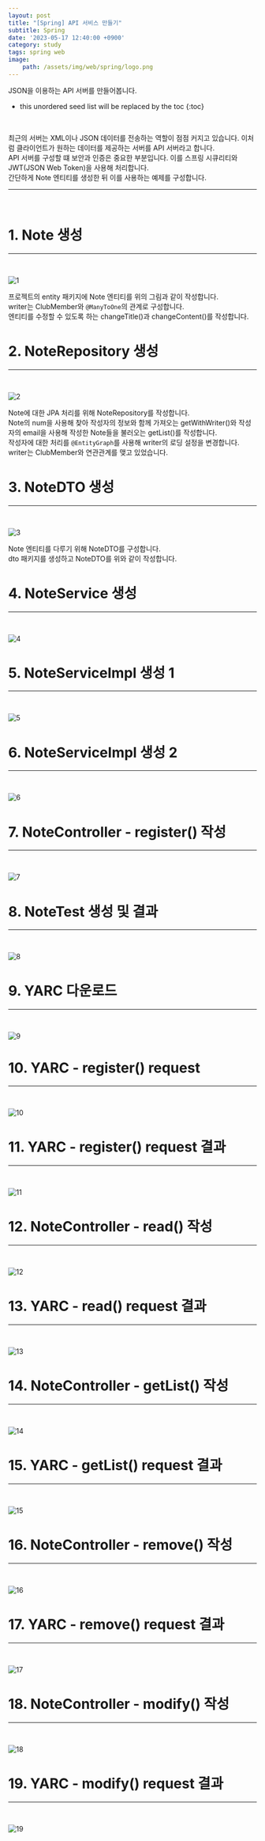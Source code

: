 ```yaml
---
layout: post
title: "[Spring] API 서비스 만들기"
subtitle: Spring
date: '2023-05-17 12:40:00 +0900'
category: study
tags: spring web
image:
    path: /assets/img/web/spring/logo.png
---
```


JSON을 이용하는 API 서버를 만들어봅니다.

<!--more-->

* this unordered seed list will be replaced by the toc
{:toc}
<br>

최근의 서버는 XML이나 JSON 데이터를 전송하는 역할이 점점 커지고 있습니다. 이처럼 클라이언트가 원하는 데이터를 제공하는 서버를 API 서버라고 합니다.<br>
API 서버를 구성할 떄 보안과 인증은 중요한 부분입니다. 이를 스프링 시큐리티와 JWT(JSON Web Token)을 사용해 처리합니다.<br>
간단하게 Note 엔티티를 생성한 뒤 이를 사용하는 예제를 구성합니다.<br>

---
<br>

# 1. Note 생성
---
<br>

![1](/assets/img/web/spring/2023-05-17-[Spring]_API_서비스_만들기/1.png)
<br>

프로젝트의 entity 패키지에 Note 엔티티를 위의 그림과 같이 작성합니다.<br>
writer는 ClubMember와 `@ManyToOne`의 관계로 구성합니다.<br>
엔티티를 수정할 수 있도록 하는 changeTitle()과 changeContent()를 작성합니다.<br>

# 2. NoteRepository 생성
---
<br>

![2](/assets/img/web/spring/2023-05-17-[Spring]_API_서비스_만들기/2.png)
<br>

Note에 대한 JPA 처리를 위해 NoteRepository를 작성합니다.<br>
Note의 num을 사용해 찾아 작성자의 정보와 함께 가져오는 getWithWriter()와 작성자의 email을 사용해 작성한 Note들을 불러오는 getList()를 작성합니다.<br>
작성자에 대한 처리를 `@EntityGraph`를 사용해 writer의 로딩 설정을 변경합니다. writer는 ClubMember와 연관관계를 맺고 있었습니다.<br>

# 3. NoteDTO 생성
---
<br>

![3](/assets/img/web/spring/2023-05-17-[Spring]_API_서비스_만들기/3.png)
<br>

Note 엔티티를 다루기 위해 NoteDTO를 구성합니다.<br>
dto 패키지를 생성하고 NoteDTO를 위와 같이 작성합니다.<br>


# 4. NoteService 생성
---
<br>

![4](/assets/img/web/spring/2023-05-17-[Spring]_API_서비스_만들기/4.png)
<br>




# 5. NoteServiceImpl 생성 1
---
<br>

![5](/assets/img/web/spring/2023-05-17-[Spring]_API_서비스_만들기/5.png)
<br>



# 6. NoteServiceImpl 생성 2
---
<br>

![6](/assets/img/web/spring/2023-05-17-[Spring]_API_서비스_만들기/6.png)
<br>



# 7. NoteController - register() 작성
---
<br>

![7](/assets/img/web/spring/2023-05-17-[Spring]_API_서비스_만들기/7.png)
<br>



# 8. NoteTest 생성 및 결과
---
<br>

![8](/assets/img/web/spring/2023-05-17-[Spring]_API_서비스_만들기/8.png)
<br>




# 9. YARC 다운로드
---
<br>

![9](/assets/img/web/spring/2023-05-17-[Spring]_API_서비스_만들기/9.png)
<br>



# 10. YARC - register() request 
---
<br>

![10](/assets/img/web/spring/2023-05-17-[Spring]_API_서비스_만들기/10.png)
<br>



# 11. YARC - register() request 결과
---
<br>

![11](/assets/img/web/spring/2023-05-17-[Spring]_API_서비스_만들기/11.png)
<br>



# 12. NoteController - read() 작성
---
<br>

![12](/assets/img/web/spring/2023-05-17-[Spring]_API_서비스_만들기/12.png)
<br>



# 13. YARC - read() request 결과
---
<br>

![13](/assets/img/web/spring/2023-05-17-[Spring]_API_서비스_만들기/13.png)
<br>



# 14. NoteController - getList() 작성
---
<br>

![14](/assets/img/web/spring/2023-05-17-[Spring]_API_서비스_만들기/14.png)
<br>



# 15. YARC - getList() request 결과
---
<br>

![15](/assets/img/web/spring/2023-05-17-[Spring]_API_서비스_만들기/15.png)
<br>



# 16. NoteController - remove() 작성
---
<br>

![16](/assets/img/web/spring/2023-05-17-[Spring]_API_서비스_만들기/16.png)
<br>



# 17. YARC - remove() request 결과
---
<br>

![17](/assets/img/web/spring/2023-05-17-[Spring]_API_서비스_만들기/17.png)
<br>



# 18. NoteController - modify() 작성
---
<br>

![18](/assets/img/web/spring/2023-05-17-[Spring]_API_서비스_만들기/18.png)
<br>



# 19. YARC - modify() request 결과
---
<br>

![19](/assets/img/web/spring/2023-05-17-[Spring]_API_서비스_만들기/19.png)
<br>


